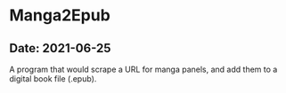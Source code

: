 # Manga2Epub

## Date: 2021-06-25

A program that would scrape a URL for manga panels, and add them to a digital book file (.epub).